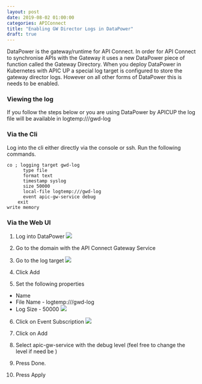 ```yaml
---
layout: post
date: 2019-08-02 01:00:00
categories: APIConnect
title: "Enabling GW Director Logs in DataPower"
draft: true
---
```


DataPower is the gateway/runtime for API Connect. In order for API Connect to synchronise APIs with the Gateway it uses a new DataPower piece of function called the Gateway Directory. When you deploy DataPower in Kubernetes with APIC UP a special log target is configured to store the gateway director logs. However on all other forms of DataPower this is needs to be enabled.


### Viewing the log

If you follow the steps below or you are using DataPower by APICUP the log file will be available in logtemp:///gwd-log


### Via the Cli

Log into the cli either directly via the console or ssh. Run the following commands.

```
co ; logging target gwd-log
      type file
      format text
      timestamp syslog
      size 50000
      local-file logtemp:///gwd-log
      event apic-gw-service debug
    exit
write memory
```


### Via the Web UI

1. Log into DataPower
![]("/images/2019-08-02-1.png")
2. Go to the domain with the API Connect Gateway Service

3. Go to the log target
![]("/images/2019-08-02-2.png")
4. Click Add

5. Set the following properties

* Name
* File Name - logtemp:///gwd-log
* Log Size - 50000
![]("/images/2019-08-02-3.png")
6. Click on Event Subscription
![]("/images/2019-08-02-4.png")
7. Click on Add

8. Select apic-gw-service with the debug level  (feel free to change the level if need be )

9. Press Done.

10. Press Apply
